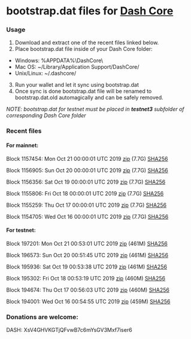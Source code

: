 # bootstrap.dat files for [Dash Core](https://www.dash.org)

### Usage

1. Download and extract one of the recent files linked below.
2. Place bootstrap.dat file inside of your Dash Core folder:
 - Windows: %APPDATA%\DashCore\
 - Mac OS: ~/Library/Application Support/DashCore/
 - Unix/Linux: ~/.dashcore/
3. Run your wallet and let it sync using bootstrap.dat
4. Once sync is done bootstrap.dat file will be renamed to bootstrap.dat.old automagically and can be safely removed.

_NOTE: bootstrap.dat for testnet must be placed in **testnet3** subfolder of corresponding Dash Core folder_

### Recent files

#### For mainnet:

Block 1157454: Mon Oct 21 00:00:01 UTC 2019 [zip](https://dash-bootstrap.ams3.digitaloceanspaces.com/mainnet/2019-10-21/bootstrap.dat.zip) (7.7G) [SHA256](https://dash-bootstrap.ams3.digitaloceanspaces.com/mainnet/2019-10-21/sha256.txt)

Block 1156905: Sun Oct 20 00:00:01 UTC 2019 [zip](https://dash-bootstrap.ams3.digitaloceanspaces.com/mainnet/2019-10-20/bootstrap.dat.zip) (7.7G) [SHA256](https://dash-bootstrap.ams3.digitaloceanspaces.com/mainnet/2019-10-20/sha256.txt)

Block 1156356: Sat Oct 19 00:00:01 UTC 2019 [zip](https://dash-bootstrap.ams3.digitaloceanspaces.com/mainnet/2019-10-19/bootstrap.dat.zip) (7.7G) [SHA256](https://dash-bootstrap.ams3.digitaloceanspaces.com/mainnet/2019-10-19/sha256.txt)

Block 1155806: Fri Oct 18 00:00:01 UTC 2019 [zip](https://dash-bootstrap.ams3.digitaloceanspaces.com/mainnet/2019-10-18/bootstrap.dat.zip) (7.7G) [SHA256](https://dash-bootstrap.ams3.digitaloceanspaces.com/mainnet/2019-10-18/sha256.txt)

Block 1155259: Thu Oct 17 00:00:01 UTC 2019 [zip](https://dash-bootstrap.ams3.digitaloceanspaces.com/mainnet/2019-10-17/bootstrap.dat.zip) (7.7G) [SHA256](https://dash-bootstrap.ams3.digitaloceanspaces.com/mainnet/2019-10-17/sha256.txt)

Block 1154705: Wed Oct 16 00:00:01 UTC 2019 [zip](https://dash-bootstrap.ams3.digitaloceanspaces.com/mainnet/2019-10-16/bootstrap.dat.zip) (7.7G) [SHA256](https://dash-bootstrap.ams3.digitaloceanspaces.com/mainnet/2019-10-16/sha256.txt)


#### For testnet:

Block 197201: Mon Oct 21 00:53:01 UTC 2019 [zip](https://dash-bootstrap.ams3.digitaloceanspaces.com/testnet/2019-10-21/bootstrap.dat.zip) (461M) [SHA256](https://dash-bootstrap.ams3.digitaloceanspaces.com/testnet/2019-10-21/sha256.txt)

Block 196573: Sun Oct 20 00:51:45 UTC 2019 [zip](https://dash-bootstrap.ams3.digitaloceanspaces.com/testnet/2019-10-20/bootstrap.dat.zip) (461M) [SHA256](https://dash-bootstrap.ams3.digitaloceanspaces.com/testnet/2019-10-20/sha256.txt)

Block 195936: Sat Oct 19 00:53:38 UTC 2019 [zip](https://dash-bootstrap.ams3.digitaloceanspaces.com/testnet/2019-10-19/bootstrap.dat.zip) (461M) [SHA256](https://dash-bootstrap.ams3.digitaloceanspaces.com/testnet/2019-10-19/sha256.txt)

Block 195302: Fri Oct 18 00:53:19 UTC 2019 [zip](https://dash-bootstrap.ams3.digitaloceanspaces.com/testnet/2019-10-18/bootstrap.dat.zip) (460M) [SHA256](https://dash-bootstrap.ams3.digitaloceanspaces.com/testnet/2019-10-18/sha256.txt)

Block 194674: Thu Oct 17 00:56:03 UTC 2019 [zip](https://dash-bootstrap.ams3.digitaloceanspaces.com/testnet/2019-10-17/bootstrap.dat.zip) (460M) [SHA256](https://dash-bootstrap.ams3.digitaloceanspaces.com/testnet/2019-10-17/sha256.txt)

Block 194001: Wed Oct 16 00:54:55 UTC 2019 [zip](https://dash-bootstrap.ams3.digitaloceanspaces.com/testnet/2019-10-16/bootstrap.dat.zip) (459M) [SHA256](https://dash-bootstrap.ams3.digitaloceanspaces.com/testnet/2019-10-16/sha256.txt)


### Donations are welcome:

DASH: XsV4GHVKGTjQFvwB7c6mYsGV3Mxf7iser6
